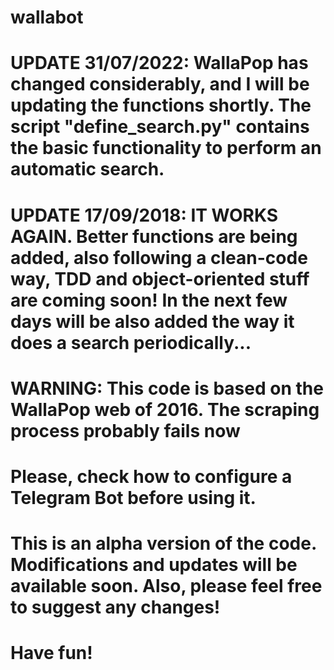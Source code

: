 # wallabot
# UPDATE 31/07/2022: WallaPop has changed considerably, and I will be updating the functions shortly. The script "define_search.py" contains the basic functionality to perform an automatic search.

# UPDATE 17/09/2018: IT WORKS AGAIN. Better functions are being added, also following a clean-code way, TDD and object-oriented stuff are coming soon! In the next few days will be also added the way it does a search periodically...

# WARNING: This code is based on the WallaPop web of 2016. The scraping process probably fails now
# Please, check how to configure a Telegram Bot before using it. 
# This is an alpha version of the code. Modifications and updates will be available soon. Also, please feel free to suggest any changes!
# Have fun!

